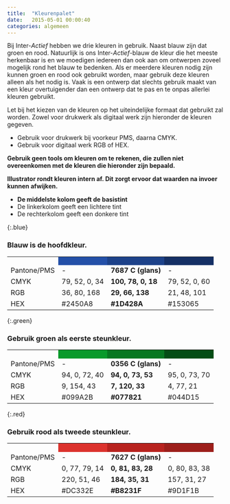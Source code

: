 ```yaml
---
title:  "Kleurenpalet"
date:   2015-05-01 00:00:40
categories: algemeen
---
```


Bij Inter-*Actief* hebben we drie kleuren in gebruik. Naast blauw zijn dat groen en rood. Natuurlijk is ons Inter-*Actief*-blauw de kleur die het meeste herkenbaar is en we moedigen iedereen dan ook aan om ontwerpen zoveel mogelijk rond het blauw te bedenken. Als er meerdere kleuren nodig zijn kunnen groen en rood ook gebruikt worden, maar gebruik deze kleuren alleen als het nodig is. Vaak is een ontwerp dat slechts gebruik maakt van een kleur overtuigender dan een ontwerp dat te pas en te onpas allerlei kleuren gebruikt.

Let bij het kiezen van de kleuren op het uiteindelijke formaat dat gebruikt zal worden. Zowel voor drukwerk als digitaal werk zijn hieronder de kleuren gegeven.

* Gebruik voor drukwerk bij voorkeur PMS, daarna CMYK.
* Gebruik voor digitaal werk RGB of HEX.

**Gebruik geen tools om kleuren om te rekenen, die zullen niet overeenkomen met de kleuren die hieronder zijn bepaald.**

**Illustrator rondt kleuren intern af. Dit zorgt ervoor dat waarden na invoer kunnen afwijken.**

* **De middelste kolom geeft de basistint**
* De linkerkolom geeft een lichtere tint
* De rechterkolom geeft een donkere tint

{:.blue}
### Blauw is de hoofdkleur.
<table>
  <tr>
    <th></th>
    <th style="background-color: #2450A8; height: 20px"></th>
    <th style="background-color: #1D428A; height: 20px"></th>
    <th style="background-color: #153065; height: 20px"></th>
  </tr>
  <tr>
    <td>Pantone/PMS</td><td>-</td><td><strong>7687 C (glans)</strong></td><td>-</td>
  </tr>
  <tr>
    <td>CMYK</td><td>79, 52, 0, 34</td><td><strong>100, 78, 0, 18</strong></td><td>79, 52, 0, 60</td>
  </tr>
  <tr>
    <td>RGB</td><td>36, 80, 168</td><td><strong>29, 66, 138</strong></td><td>21, 48, 101</td>
  </tr>
  <tr>
    <td>HEX</td><td>#2450A8</td><td><strong>#1D428A</strong></td><td>#153065</td>
  </tr>
</table>

{:.green}
### Gebruik groen als eerste steunkleur.
<table>
  <tr>
    <th></th>
    <th style="background-color: #099A2B; height:20px"></th>
    <th style="background-color: #077821; height: 20px"></th>
    <th style="background-color: #044D15; height: 20px"></th>
  </tr>
  <tr>
    <td>Pantone/PMS</td><td>-</td><td><strong>0356 C (glans)</strong></td><td>-</td>
  </tr>
  <tr>
    <td>CMYK</td><td>94, 0, 72, 40</td><td><strong>94, 0, 73, 53</strong></td><td>95, 0, 73, 70</td>
  </tr>
  <tr>
    <td>RGB</td><td>9, 154, 43</td><td><strong>7, 120, 33</strong></td><td>4, 77, 21</td>
  </tr>
  <tr>
    <td>HEX</td><td>#099A2B</td><td><strong>#077821</strong></td><td>#044D15</td>
  </tr>
</table>

{:.red}
### Gebruik rood als tweede steunkleur.
<table>
  <tr>
    <th></th>
    <th style="background-color: #DC332E; height: 20px"></th>
    <th style="background-color: #B8231F; height: 20px"></th>
    <th style="background-color: #9D1F1B; height: 20px"></th>
  </tr>
  <tr>
    <td>Pantone/PMS</td><td>-</td><td><strong>7627 C (glans)</strong></td><td>-</td>
  </tr>
  <tr>
    <td>CMYK</td><td>0, 77, 79, 14</td><td><strong>0, 81, 83, 28</strong></td><td>0, 80, 83, 38</td>
  </tr>
  <tr>
    <td>RGB</td><td>220, 51, 46</td><td><strong>184, 35, 31</strong></td><td>157, 31, 27</td>
  </tr>
  <tr>
    <td>HEX</td><td>#DC332E</td><td><strong>#B8231F</strong></td><td>#9D1F1B</td>
  </tr>
</table>
